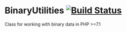 BinaryUtilities [![Build Status](https://travis-ci.org/pburggraf/BinaryUtilities.svg?branch=master)](https://travis-ci.org/pburggraf/BinaryUtilities)
===

Class for working with binary data in PHP >=7.1